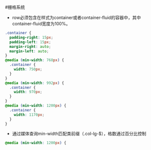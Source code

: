 #栅格系统
* row必须包含在样式为container或者container-fluid的容器中，其中container-fluid宽度为100%。
```css
.container {
  padding-right: 15px;
  padding-left: 15px;
  margin-right: auto;
  margin-left: auto;
}
@media (min-width: 768px) {
  .container {
    width: 750px;
  }
}
@media (min-width: 992px) {
  .container {
    width: 970px;
  }
}
@media (min-width: 1200px) {
  .container {
    width: 1170px;
  }
}
```
* 通过媒体查询min-width匹配类前缀（.col-lg-$），格数通过百分比控制
```css
@media (min-width: 1200px) {
